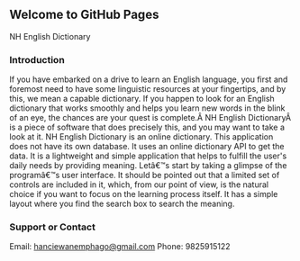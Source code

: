 ## Welcome to GitHub Pages

NH English Dictionary

### Introduction

If you have embarked on a drive to learn an English language, you first and foremost need to have some linguistic resources at your fingertips, and by this, we mean a capable dictionary. If you happen to look for an English dictionary that works smoothly and helps you learn new words in the blink of an eye, the chances are your quest is complete.Â NH English DictionaryÂ  is a piece of software that does precisely this, and you may want to take a look at it. NH English Dictionary is an online dictionary. This application does not have its own database. It uses an online dictionary API to get the data. It is a lightweight and simple application that helps to fulfill the user's daily needs by providing meaning. Letâ€™s start by taking a glimpse of the programâ€™s user interface. It should be pointed out that a limited set of controls are included in it, which, from our point of view, is the natural choice if you want to focus on the learning process itself. It has a simple layout where you find the search box to search the meaning.

### Support or Contact

Email: hanciewanemphago@gmail.com
Phone: 9825915122
